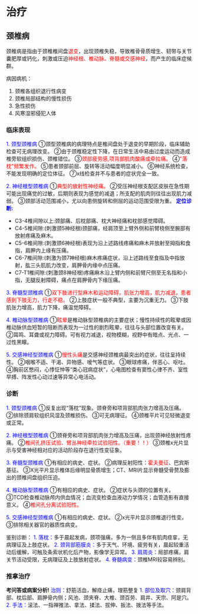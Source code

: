 # 治疗

## 颈椎病

颈椎病是指由于颈椎椎间盘<font color=red>退变</font>，出现颈椎失稳，导致椎骨骨质增生、韧带与关节囊肥厚或钙化，刺激或压迫<font color=red>神经根、椎动脉、脊髓或交感神经</font>，而产生的临床症候群。

病因病机：
1. 颈椎各组织退行性病变
2. 颈椎局部结构的慢性损伤
3. 急性损伤
4. 风寒湿邪侵犯人体

### 临床表现

<font color=blue>1. 颈型颈椎病</font>
①颈型颈椎病的病理特点是椎间盘处于退变的早期阶段，临床辅助检查可无病理改变。
②由于颈椎稳定性下降，在日常生活中易由过度运动而造成椎旁软组织损伤、颈椎错位。
③<font color=red>颈部疲劳感,项背部肌肉酸痛或牵拉痛。</font>
④<font color=red>"落枕"频繁发作。</font>
⑤患者颈部前屈、旋转等活动幅度明显减小。
⑥神经系统检查，不能发现明确的定位体征。
⑦x线检查并不与患者的症状完全一致。

<font color=blue>2. 神经根型颈椎病</font>
①<font color=red>典型的放射性神经痛。</font>
②受压神经根支配区皮肤在急性期可能出现痛觉的过敏，后期则表现为感觉的减退；所支配的肌肉则往往出现肌力减弱。
③颈部活动范围减小，尤以向患侧旋转和侧屈的运动范围受限为重。
**<font color=blue>定位诊断:</font>**
- C3-4椎间隙以上:颈部痛、后枕部痛、枕大神经痛和枕部感觉障碍。
- C4-5椎间隙:(刺激颈5神经根)颈部痛，经肩顶至上臂外侧和前臂桡侧至腕部有放射疼痛及麻木。
- C5-6椎间隙:(刺激颈6神经根)表现为沿上述路线疼痛和麻木并放射至拇指和食指，肩胛内上缘有压痛。
- C6-7椎间隙:(刺激为颈7神经根)麻木疼痛症状，沿上述路线至食指及中指放射，肱三头肌肌力改变，肩胛骨内缘中点压痛。
- C7-T1椎间隙:(刺激颈8神经根)疼痛麻木沿上臂内侧和前臂尺侧至无名指和小指，无腿反射障碍，痛点在肩胛骨内下缘压痛。

<font color=blue>3. 脊髓型颈椎病</font>
①<font color=red>双下肢进行型麻木和运动障碍，肌张力增高，肌力减退，患者感到下肢无力，行走不稳。</font>
②上肢症状一般不典型，主要为沉重无力。
③下肢肌张力增高，肌力下降，痛温觉障碍。

<font color=blue>4. 椎动脉型颈椎病</font>
①<font color=red>眩晕</font>是椎动脉型颈椎病的主要症状；慢性持续性的眩晕或因椎动脉供血短暂的阻断而表现为一过性的剧烈眩晕，往往与头部位置改变有关。
②耳鸣、耳聋或视力障碍。可有视力减退，视物模糊，视野中有暗点、光点、一过性黑矇。

<font color=blue>5. 交感神经型颈椎病</font>
①<font color=red>慢性头痛</font>是交感神经颈椎病最突出的症状，往往呈持续性。
②咽喉不适、干渴、异物感、嗳气等症状。
③眼球疼痛，伴恶心、呕吐。
④胸前区憋闷，心悸怔忡等“类心冠病症状”，心电图检查有窦性心律不齐、室性早搏、阵发性心动过速等异常心电活动。

### 诊断

<font color=blue>1. 颈型颈椎病</font>
①反复出现“落枕”现象。颈脊旁和项背部肌肉张力增高及压痛。
②排除颈肩软组织风湿及颈椎损伤。
③可无病理征。
④颈椎平片可见轻微退变或正常。

<font color=blue>2. 神经根型颈椎病</font>
①颈脊旁和项背部肌肉张力增高及压痛，出现颈神经放射性疼痛。
②<font color=red>椎间孔挤压试验、臂丛神经牵拉试验阳性。（重要！！）</font>
③颈椎x光片显示与受害神经相对应的活动阶段存在退行性变征象。

<font color=blue>3. 脊髓型颈椎病</font>
①有相应的病史、症状。
②病理反射阳性：<font color=red>霍夫曼征</font>、巴宾斯基征。
③X光平片显示椎体后缘明显骨质增生；CT、MRI片显示脊髓受骨赘及膨出的颈椎间盘组织压迫。

<font color=blue>4. 椎动脉型颈椎病</font>
①有相应的病史、症状。
②症状与头颈的位置有关。
③TCD检查椎动脉颅内供血情况；血流变检查血液动力学情况；血管造影有直接意义。
④<font color=red>椎间孔分离试验阳性。</font>

<font color=blue>5. 交感神经型颈椎病</font>
①有相应的病史、症状。
②x光平片显示颈椎退行性变。
③排除相关器官的器质性病变。

鉴别诊断：
<font color=blue>1. 落枕：</font>多于晨起发病，颈项强痛，多为一侧且多伴有肌肉痉挛，无病理征及上肢症状。
<font color=blue>2. 颈背部筋膜炎：</font>多于天气、环境、疲劳有关，晨起较重活动后缓解，可触及条索状机化后产物，影像学无异常。
<font color=blue>3. 肩周炎：</font>局部疼痛，肩关节活动受限，无病理征及上肢放射症状。
<font color=blue>4. 脊髓病变：</font>颈椎MRI较容易辨别。

### 推拿治疗
**考问答或病案分析!**
<font color=blue>治则：</font>舒筋活血，解痉止痛，理筋整复
<font color=blue>1. 部位及取穴：</font>颈肩背部、枕后部、肩胛骨内侧；风池、颈夹脊、大椎、颈百劳、肩井、天宗、阿是穴。
<font color=blue>2. 手法：</font>滚法、一指禅推法、拿法、揉法、拔伸、扳法、拨法等手法。
